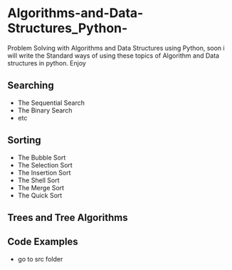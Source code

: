 # Algorithms-and-Data-Structures_Python-
Problem Solving with Algorithms and Data Structures using Python,
soon i will write the Standard ways of using these topics of Algorithm and Data structures in python.
Enjoy

## Searching
* The Sequential Search
* The Binary Search
* etc

## Sorting
* The Bubble Sort
* The Selection Sort
* The Insertion Sort
* The Shell Sort
* The Merge Sort
* The Quick Sort



## Trees and Tree Algorithms
## Code Examples
* go to src folder







